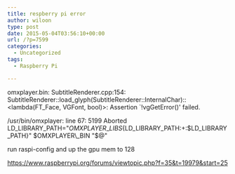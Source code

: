 ```yaml
---
title: respberry pi error
author: wiloon
type: post
date: 2015-05-04T03:56:10+00:00
url: /?p=7599
categories:
  - Uncategorized
tags:
  - Raspberry Pi

---
```

omxplayer.bin: SubtitleRenderer.cpp:154: SubtitleRenderer::load\_glyph(SubtitleRenderer::InternalChar)::<lambda(FT\_Face, VGFont, bool)>: Assertion \`!vgGetError()' failed.
  
/usr/bin/omxplayer: line 67: 5199 Aborted LD\_LIBRARY\_PATH="$OMXPLAYER\_LIBS${LD\_LIBRARY\_PATH:+:$LD\_LIBRARY\_PATH}" $OMXPLAYER\_BIN "$@"


run raspi-config and up the gpu mem to 128

https://www.raspberrypi.org/forums/viewtopic.php?f=35&t=19979&start=25